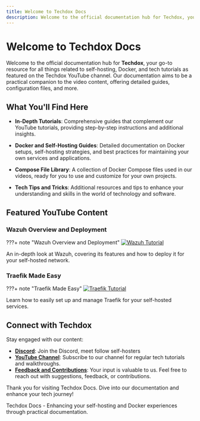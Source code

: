 ```yaml
---
title: Welcome to Techdox Docs
description: Welcome to the official documentation hub for Techdox, your go-to resource for all things related to self-hosting, Docker, and tech tutorials as featured on the Techdox YouTube channel.
---
```


# Welcome to Techdox Docs

Welcome to the official documentation hub for **Techdox**, your go-to resource for all things related to self-hosting, Docker, and tech tutorials as featured on the Techdox YouTube channel. Our documentation aims to be a practical companion to the video content, offering detailed guides, configuration files, and more.

## What You'll Find Here

- **In-Depth Tutorials**: Comprehensive guides that complement our YouTube tutorials, providing step-by-step instructions and additional insights.

- **Docker and Self-Hosting Guides**: Detailed documentation on Docker setups, self-hosting strategies, and best practices for maintaining your own services and applications.

- **Compose File Library**: A collection of Docker Compose files used in our videos, ready for you to use and customize for your own projects.

- **Tech Tips and Tricks**: Additional resources and tips to enhance your understanding and skills in the world of technology and software.

## Featured YouTube Content

### Wazuh Overview and Deployment
???+ note "Wazuh Overview and Deployment"
    [![Wazuh Tutorial](https://img.youtube.com/vi/IP7zPeMEuL8/0.jpg)](https://youtu.be/IP7zPeMEuL8)

An in-depth look at Wazuh, covering its features and how to deploy it for your self-hosted network.

### Traefik Made Easy
???+ note "Traefik Made Easy"
    [![Traefik Tutorial](https://img.youtube.com/vi/PzbdEZ4DQTg/0.jpg)](https://youtu.be/PzbdEZ4DQTg)

Learn how to easily set up and manage Traefik for your self-hosted services.

## Connect with Techdox

Stay engaged with our content:

- **[Discord](http://discord.com/invite/8mX2KRxDw8)**: Join the Discord, meet follow self-hosters
- **[YouTube Channel](https://www.youtube.com/@techdox)**: Subscribe to our channel for regular tech tutorials and walkthroughs.
- **[Feedback and Contributions](mailto:admin@techdox.nz)**: Your input is valuable to us. Feel free to reach out with suggestions, feedback, or contributions.

Thank you for visiting Techdox Docs. Dive into our documentation and enhance your tech journey!


Techdox Docs - Enhancing your self-hosting and Docker experiences through practical documentation.
